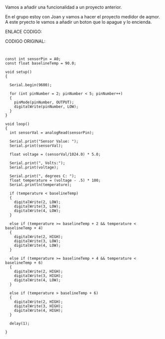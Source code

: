 Vamos a añadir una funcionalidad a un proyecto anterior.

En el grupo estoy con Joan y vamos a hacer el proyecto medidor de aqmor. A este pryecto le vamos a añadir un boton que lo apague y lo encienda.

ENLACE CODIGO:

CODIGO ORIGINAL:

````


const int sensorPin = A0;
const float baselineTemp = 90.0;

void setup()
{
  
  Serial.begin(9600);
  
  for (int pinNumber = 2; pinNumber < 5; pinNumber++)
  {
    pinMode(pinNumber, OUTPUT);
    digitalWrite(pinNumber, LOW);
  }
}

void loop()
{
  int sensorVal = analogRead(sensorPin);
  
  Serial.print("Sensor Value: ");
  Serial.print(sensorVal);
  
  float voltage = (sensorVal/1024.0) * 5.0;
  
  Serial.print(", Volts:");
  Serial.print(voltage);
  
  Serial.print(", degrees C: ");
  float temperature = (voltage - .5) * 100;
  Serial.println(temperature); 
  
  if (temperature < baselineTemp)
  {
    digitalWrite(2, LOW);
    digitalWrite(3, LOW);
    digitalWrite(4, LOW);
  }
  
  else if (temperature >= baselineTemp + 2 && temperature < baselineTemp + 4)
  {
    digitalWrite(2, HIGH);
    digitalWrite(3, LOW);
    digitalWrite(4, LOW);
  }
  
  else if (temperature >= baselineTemp + 4 && temperature < baselineTemp + 6)
  {
    digitalWrite(2, HIGH);
    digitalWrite(3, HIGH);
    digitalWrite(4, LOW);
  }
  
  else if (temperature > baselineTemp + 6)
  {
    digitalWrite(2, HIGH);
    digitalWrite(3, HIGH);
    digitalWrite(4, HIGH);
  }
  
  delay(1); 
  
}

````


